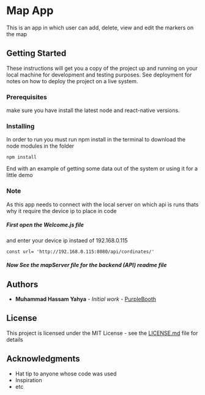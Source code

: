 # Map App

This is an app in which user can add, delete, view and edit the markers on the map

## Getting Started

These instructions will get you a copy of the project up and running on your local machine for development and testing purposes. See deployment for notes on how to deploy the project on a live system.

### Prerequisites

make sure you have install the latest node and react-native versions.


### Installing

In order to run you must run npm install in the terminal to download the node modules in the folder

```
npm install
```

End with an example of getting some data out of the system or using it for a little demo

### Note

As this app needs to connect with the local server on which api is runs 
thats why it require the device ip to place in code

##### First open the Welcome.js file
 
and enter your device ip instaed of 192.168.0.115
```
const url= 'http://192.168.0.115:8080/api/cordinates/'
```

##### Now See the mapServer file for the backend (API) readme file

## Authors

* **Muhammad Hassam Yahya** - *Initial work* - [PurpleBooth](https://github.com/Hassam34)

## License

This project is licensed under the MIT License - see the [LICENSE.md](LICENSE.md) file for details

## Acknowledgments

* Hat tip to anyone whose code was used
* Inspiration
* etc

